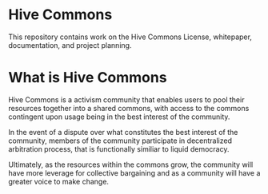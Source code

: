 # Hive Commons
This repository contains work on the Hive Commons License, whitepaper, documentation, and project planning. 

# What is Hive Commons

Hive Commons is a activism community that enables users to pool their resources together into a shared commons, with access to the commons contingent upon usage being in the best interest of the community.

In the event of a dispute over what constitutes the best interest of the community, members of the community participate in decentralized arbitration process, that is functionally similiar to liquid democracy.

Ultimately, as the resources within the commons grow, the community will have more leverage for collective bargaining and as a community will have a greater voice to make change.
